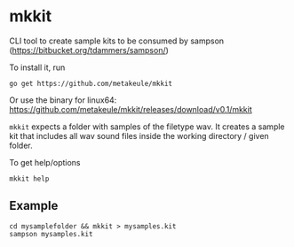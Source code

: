 # mkkit
CLI tool to create sample kits to be consumed by sampson
(https://bitbucket.org/tdammers/sampson/)

To install it, run

    go get https://github.com/metakeule/mkkit

Or use the binary for linux64: https://github.com/metakeule/mkkit/releases/download/v0.1/mkkit

`mkkit` expects a folder with samples of the filetype wav.
It creates a sample kit that includes all wav sound files inside the working directory / given folder.

To get help/options

    mkkit help

## Example

    cd mysamplefolder && mkkit > mysamples.kit
    sampson mysamples.kit